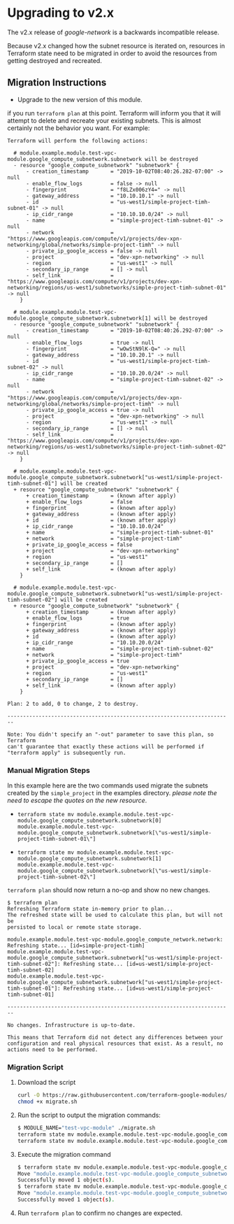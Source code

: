 # Upgrading to v2.x

The v2.x release of _google-network_ is a backwards incompatible
release.

Because v2.x changed how the subnet resource is iterated on, resources in Terraform state need to be migrated in order to avoid the resources from getting destroyed and recreated.

## Migration Instructions

-   Upgrade to the new version of this module.  

if you run `terraform plan` at this point. Terraform will inform you that it will attempt to delete and recreate your existing subnets. This is almost certainly not the behavior you want. For example:

```Shell
Terraform will perform the following actions:

  # module.example.module.test-vpc-module.google_compute_subnetwork.subnetwork will be destroyed
  - resource "google_compute_subnetwork" "subnetwork" {
      - creation_timestamp       = "2019-10-02T08:40:26.282-07:00" -> null
      - enable_flow_logs         = false -> null
      - fingerprint              = "f8LZx006zY4=" -> null
      - gateway_address          = "10.10.10.1" -> null
      - id                       = "us-west1/simple-project-timh-subnet-01" -> null
      - ip_cidr_range            = "10.10.10.0/24" -> null
      - name                     = "simple-project-timh-subnet-01" -> null
      - network                  = "https://www.googleapis.com/compute/v1/projects/dev-xpn-networking/global/networks/simple-project-timh" -> null
      - private_ip_google_access = false -> null
      - project                  = "dev-xpn-networking" -> null
      - region                   = "us-west1" -> null
      - secondary_ip_range       = [] -> null
      - self_link                = "https://www.googleapis.com/compute/v1/projects/dev-xpn-networking/regions/us-west1/subnetworks/simple-project-timh-subnet-01" -> null
    }

  # module.example.module.test-vpc-module.google_compute_subnetwork.subnetwork[1] will be destroyed
  - resource "google_compute_subnetwork" "subnetwork" {
      - creation_timestamp       = "2019-10-02T08:40:26.292-07:00" -> null
      - enable_flow_logs         = true -> null
      - fingerprint              = "wOwStN9lK-Q=" -> null
      - gateway_address          = "10.10.20.1" -> null
      - id                       = "us-west1/simple-project-timh-subnet-02" -> null
      - ip_cidr_range            = "10.10.20.0/24" -> null
      - name                     = "simple-project-timh-subnet-02" -> null
      - network                  = "https://www.googleapis.com/compute/v1/projects/dev-xpn-networking/global/networks/simple-project-timh" -> null
      - private_ip_google_access = true -> null
      - project                  = "dev-xpn-networking" -> null
      - region                   = "us-west1" -> null
      - secondary_ip_range       = [] -> null
      - self_link                = "https://www.googleapis.com/compute/v1/projects/dev-xpn-networking/regions/us-west1/subnetworks/simple-project-timh-subnet-02" -> null
    }

  # module.example.module.test-vpc-module.google_compute_subnetwork.subnetwork["us-west1/simple-project-timh-subnet-01"] will be created
  + resource "google_compute_subnetwork" "subnetwork" {
      + creation_timestamp       = (known after apply)
      + enable_flow_logs         = false
      + fingerprint              = (known after apply)
      + gateway_address          = (known after apply)
      + id                       = (known after apply)
      + ip_cidr_range            = "10.10.10.0/24"
      + name                     = "simple-project-timh-subnet-01"
      + network                  = "simple-project-timh"
      + private_ip_google_access = false
      + project                  = "dev-xpn-networking"
      + region                   = "us-west1"
      + secondary_ip_range       = []
      + self_link                = (known after apply)
    }

  # module.example.module.test-vpc-module.google_compute_subnetwork.subnetwork["us-west1/simple-project-timh-subnet-02"] will be created
  + resource "google_compute_subnetwork" "subnetwork" {
      + creation_timestamp       = (known after apply)
      + enable_flow_logs         = true
      + fingerprint              = (known after apply)
      + gateway_address          = (known after apply)
      + id                       = (known after apply)
      + ip_cidr_range            = "10.10.20.0/24"
      + name                     = "simple-project-timh-subnet-02"
      + network                  = "simple-project-timh"
      + private_ip_google_access = true
      + project                  = "dev-xpn-networking"
      + region                   = "us-west1"
      + secondary_ip_range       = []
      + self_link                = (known after apply)
    }

Plan: 2 to add, 0 to change, 2 to destroy.

------------------------------------------------------------------------

Note: You didn't specify an "-out" parameter to save this plan, so Terraform
can't guarantee that exactly these actions will be performed if
"terraform apply" is subsequently run.
```

### Manual Migration Steps

In this example here are the two commands used migrate the subnets created by the `simple_project` in the examples directory.  _please note the need to escape the quotes on the new resource_.

-   `terraform state mv module.example.module.test-vpc-module.google_compute_subnetwork.subnetwork[0] module.example.module.test-vpc-module.google_compute_subnetwork.subnetwork[\"us-west1/simple-project-timh-subnet-01\"]`

-   `terraform state mv module.example.module.test-vpc-module.google_compute_subnetwork.subnetwork[1] module.example.module.test-vpc-module.google_compute_subnetwork.subnetwork[\"us-west1/simple-project-timh-subnet-02\"]`

`terraform plan` should now return a no-op and show no new changes.

```Shell
$ terraform plan
Refreshing Terraform state in-memory prior to plan...
The refreshed state will be used to calculate this plan, but will not be
persisted to local or remote state storage.

module.example.module.test-vpc-module.google_compute_network.network: Refreshing state... [id=simple-project-timh]
module.example.module.test-vpc-module.google_compute_subnetwork.subnetwork["us-west1/simple-project-timh-subnet-02"]: Refreshing state... [id=us-west1/simple-project-timh-subnet-02]
module.example.module.test-vpc-module.google_compute_subnetwork.subnetwork["us-west1/simple-project-timh-subnet-01"]: Refreshing state... [id=us-west1/simple-project-timh-subnet-01]

------------------------------------------------------------------------

No changes. Infrastructure is up-to-date.

This means that Terraform did not detect any differences between your
configuration and real physical resources that exist. As a result, no
actions need to be performed.
```

### Migration Script

1.  Download the script

    ```sh
    curl -O https://raw.githubusercontent.com/terraform-google-modules/terraform-google-network/master/scripts/migrate.sh
    chmod +x migrate.sh
    ```

2.  Run the script to output the migration commands:

    ```sh
    $ MODULE_NAME="test-vpc-module" ./migrate.sh
    terraform state mv module.example.module.test-vpc-module.google_compute_subnetwork.subnetwork[0] module.example.module.test-vpc-module.google_compute_subnetwork.subnetwork[\"us-west1/simple-project-timh-subnet-01\"]
    terraform state mv module.example.module.test-vpc-module.google_compute_subnetwork.subnetwork[1] module.example.module.test-vpc-module.google_compute_subnetwork.subnetwork[\"us-west1/simple-project-timh-subnet-02\"]
    ```

3.  Execute the migration command

    ```sh
    $ terraform state mv module.example.module.test-vpc-module.google_compute_subnetwork.subnetwork[0] module.example.module.test-vpc-module.google_compute_subnetwork.subnetwork[\"us-west1/simple-project-timh-subnet-01\"]
    Move "module.example.module.test-vpc-module.google_compute_subnetwork.subnetwork[0]" to "module.example.module.test-vpc-module.google_compute_subnetwork.subnetwork[\"us-west1/simple-project-timh-subnet-01\"]"
    Successfully moved 1 object(s).
    $ terraform state mv module.example.module.test-vpc-module.google_compute_subnetwork.subnetwork[1] module.example.module.test-vpc-module.google_compute_subnetwork.subnetwork[\"us-west1/simple-project-timh-subnet-02\"]
    Move "module.example.module.test-vpc-module.google_compute_subnetwork.subnetwork[1]" to "module.example.module.test-vpc-module.google_compute_subnetwork.subnetwork[\"us-west1/simple-project-timh-subnet-02\"]"
    Successfully moved 1 object(s).
    ```

4.  Run `terraform plan` to confirm no changes are expected.
